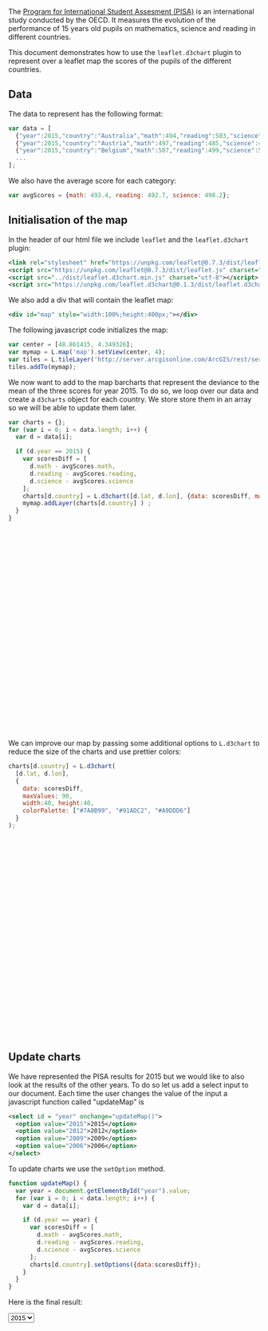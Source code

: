 The [Program for International Student Assesment (PISA)](https://en.wikipedia.org/wiki/Programme_for_International_Student_Assessment) is an international study conducted by the OECD. It measures the evolution of the performance of 15 years old pupils on mathematics, science and reading in different countries.

This document demonstrates how to use the `leaflet.d3chart` plugin to represent over a leaflet map the scores of the pupils of the different countries.

## Data

The data to represent has the following format:

```javascript
var data = [
  {"year":2015,"country":"Australia","math":494,"reading":503,"science":510,"lon":133.7751,"lat":-25.2744},
  {"year":2015,"country":"Austria","math":497,"reading":485,"science":495,"lon":14.5501,"lat":47.5162},
  {"year":2015,"country":"Belgium","math":507,"reading":499,"science":502,"lon":4.4699,"lat":50.5039},
  ...
];
```

We also have the average score for each category:

```javascript
var avgScores = {math: 493.4, reading: 492.7, science: 498.2};
```

## Initialisation of the map

In the header of our html file we include `leaflet` and the `leaflet.d3chart` plugin:

```xml
<link rel="stylesheet" href="https://unpkg.com/leaflet@0.7.3/dist/leaflet.css" media="screen" title="leaflet">
<script src="https://unpkg.com/leaflet@0.7.3/dist/leaflet.js" charset="utf-8"></script>
<script src="../dist/leaflet.d3chart.min.js" charset="utf-8"></script>
<script src="https://unpkg.com/leaflet.d3chart@0.1.3/dist/leaflet.d3chart.min.js" charset="utf-8"></script>
```

We also add a div that will contain the leaflet map:
```xml
<div id="map" style="width:100%;height:400px;"></div>
```

The following javascript code initializes the map:
```javascript
var center = [48.861415, 4.349326];
var mymap = L.map('map').setView(center, 4);
var tiles = L.tileLayer('http://server.arcgisonline.com/ArcGIS/rest/services/Canvas/World_Light_Gray_Base/MapServer/tile/{z}/{y}/{x}');
tiles.addTo(mymap);
```

We now want to add to the map barcharts that represent the deviance to the mean of the three scores for year 2015. To do so, we loop over our data and create a `d3charts` object for each country. We store
store them in an array so we will be able to update them later.

```javascript
var charts = {};
for (var i = 0; i < data.length; i++) {
  var d = data[i];

  if (d.year == 2015) {
    var scoresDiff = [
      d.math - avgScores.math,
      d.reading - avgScores.reading,
      d.science - avgScores.science
    ];
    charts[d.country] = L.d3chart([d.lat, d.lon], {data: scoresDiff, maxValues: 90});
    mymap.addLayer(charts[d.country] ) ;
  }
}
```

<div id="map0" style="width:100%;height:400px;margin-bottom:20px;"></div>

We can improve our map by passing some additional options to `L.d3chart` to reduce the size of the charts and use prettier colors:
```javascript
charts[d.country] = L.d3chart(
  [d.lat, d.lon],
  {
    data: scoresDiff,
    maxValues: 90,
    width:40, height:40,
    colorPalette: ["#7A8B99", "#91ADC2", "#A9DDD6"]
  }
);
```
<div id="map1" style="width:100%;height:400px;margin-bottom:20px;"></div>

## Update charts

We have represented the PISA results for 2015 but we would like to also look at the results of the other years. To do so let us add a select input to our document. Each time the user changes the value of the input a javascript function called "updateMap" is
```xml
<select id = "year" onchange="updateMap()">
  <option value="2015">2015</option>
  <option value="2012">2012</option>
  <option value="2009">2009</option>
  <option value="2006">2006</option>
</select>
```

To update charts we use the `setOption` method.

```javascript
function updateMap() {
  var year = document.getElementById("year").value;
  for (var i = 0; i < data.length; i++) {
    var d = data[i];

    if (d.year == year) {
      var scoresDiff = [
        d.math - avgScores.math,
        d.reading - avgScores.reading,
        d.science - avgScores.science
      ];
      charts[d.country].setOptions({data:scoresDiff});
    }
  }
}
```
Here is the final result:

<select id = "year" onchange="updateMap()">
  <option value="2015">2015</option>
  <option value="2012">2012</option>
  <option value="2009">2009</option>
  <option value="2006">2006</option>
</select>
<div id="map" style="width:100%;height:600px;margin-bottom:10px;"></div>

<link rel="stylesheet" href="https://unpkg.com/leaflet@0.7.3/dist/leaflet.css" media="screen" title="leaflet">
<script src="https://unpkg.com/leaflet@0.7.3/dist/leaflet.js" charset="utf-8"></script>
<script src="leaflet.d3chart.min.js" charset="utf-8"></script>
<script type="text/javascript" src = "js/pisa.js"></script>
